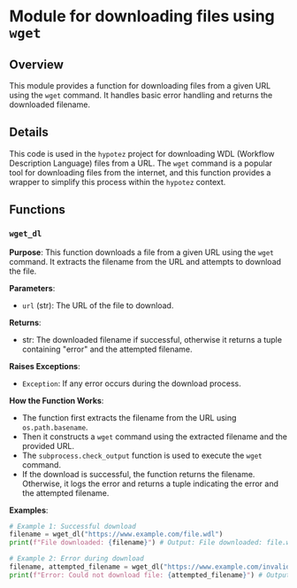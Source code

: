 # Module for downloading files using `wget` 
## Overview

This module provides a function for downloading files from a given URL using the `wget` command. It handles basic error handling and returns the downloaded filename.

## Details

This code is used in the `hypotez` project for downloading WDL (Workflow Description Language) files from a URL. The `wget` command is a popular tool for downloading files from the internet, and this function provides a wrapper to simplify this process within the `hypotez` context. 

## Functions

### `wget_dl`
**Purpose**: This function downloads a file from a given URL using the `wget` command. It extracts the filename from the URL and attempts to download the file.

**Parameters**:

- `url` (str): The URL of the file to download.

**Returns**:

- str: The downloaded filename if successful, otherwise it returns a tuple containing "error" and the attempted filename.

**Raises Exceptions**:

- `Exception`: If any error occurs during the download process.

**How the Function Works**:

- The function first extracts the filename from the URL using `os.path.basename`.
- Then it constructs a `wget` command using the extracted filename and the provided URL.
- The `subprocess.check_output` function is used to execute the `wget` command. 
- If the download is successful, the function returns the filename. Otherwise, it logs the error and returns a tuple indicating the error and the attempted filename.

**Examples**:

```python
# Example 1: Successful download
filename = wget_dl("https://www.example.com/file.wdl")
print(f"File downloaded: {filename}") # Output: File downloaded: file.wdl

# Example 2: Error during download
filename, attempted_filename = wget_dl("https://www.example.com/invalid_url")
print(f"Error: Could not download file: {attempted_filename}") # Output: Error: Could not download file: invalid_url
```